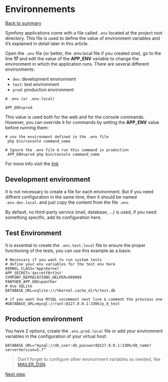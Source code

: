 # Environnements

[Back to summary](index.md)

Symfony applications come with a file called ``.env`` located at the project root directory. This file is used to define the value of environment variables and it’s explained in detail later in this article.

Open the ``.env`` file (or better, the .env.local file if you created one), go to the line **17** and edit the value of the **APP_ENV** variable to change the environment in which the application runs. There are several different environments:
* `dev`: development environment
* `test`: test environment
* `prod`: production environment

```dotenv
# .env (or .env.local)

APP_ENV=prod
```

This value is used both for the web and for the console commands. However, you can override it for commands by setting the **APP_ENV** value before running them:

```dotenv
# use the environment defined in the .env file
 php bin/console command_name

# Ignore the .env file & run this command in production
 APP_ENV=prod php bin/console command_name
```
For more info visit the [link](https://symfony.com/doc/4.4/configuration.html#configuration-environments "Environments configuration")

## Development environment
It is not necessary to create a file for each environment. But if you need diffrent configuration in the same time, then it should be named `.env.dev.local`. and just copy the content from the file ``.env``.

By default, no third-party service (mail, database, ...) is used, if you need something specific, add its configuration here.

## Test Environment
It is essential to create the `.env.test.local` file to ensure the proper functioning of the tests, you can use this example as a basis:
```dotenv
# Necessary if you want to run system tests
# define your env variables for the test env here
KERNEL_CLASS='App\Kernel'
APP_SECRET='$ecretf0rt3st'
SYMFONY_DEPRECATIONS_HELPER=999999
PANTHER_APP_ENV=panther
# Use SQLite
DATABASE_URL=sqlite:///%kernel.cache_dir%/test.db

# if you want Use MYSQL uncomment next line & comment the previous one
#DATABASE_URL=mysql://root:@127.0.0.1:3306/p_8_test
```

## Production environment
You have 2 options, create the `.env.prod.local` file or add your environment variables in the configuration of your virtual host:
```dotenv
DATABASE_URL="mysql://db_user:db_password@127.0.0.1:3306/db_name?serverVersion=5.7"
```

>Don't forget to configure other environment variables as needed, like [MAILER_DSN](https://symfony.com/doc/4.4/mailer.html "Sending Emails with Mailer").

[Next step](try_application.html "Try the application")